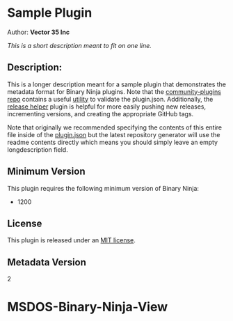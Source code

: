 # Sample Plugin
Author: **Vector 35 Inc**

_This is a short description meant to fit on one line._

## Description:
This is a longer description meant for a sample plugin that demonstrates the metadata format for Binary Ninja plugins. Note that the [community-plugins repo]() contains a useful [utility](https://github.com/Vector35/community-plugins/blob/master/generate_plugininfo.py) to validate the plugin.json. Additionally, the [release helper](https://github.com/Vector35/release_helper) plugin is helpful for more easily pushing new releases, incrementing versions, and creating the appropriate GitHub tags.

Note that originally we recommended specifying the contents of this entire file inside of the [plugin.json](./plugin.json) but the latest repository generator will use the readme contents directly which means you should simply leave an empty longdescription field. 

## Minimum Version

This plugin requires the following minimum version of Binary Ninja:

 * 1200

## License

This plugin is released under an [MIT license](./license).

## Metadata Version

2
# MSDOS-Binary-Ninja-View
